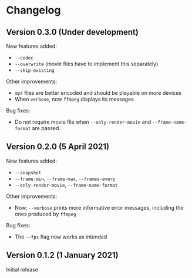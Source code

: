 # Changelog

## Version 0.3.0 (Under development)

New features added:
- `--codec`
- `--overwrite` (movie files have to implement this separately)
- `--skip-existing`

Other improvements:
- `mp4` files are better encoded and should be playable on more devices
- When `verbose`, now `ffmpeg` displays its messages

Bug fixes:
- Do not require movie file when `--only-render-movie` and `--frame-name-format`
  are passed.

## Version 0.2.0 (5 April 2021)

New features added:
- `--snapshot`
- `--frame-min`, `--frame-max`, `--frames-every`
- `--only-render-movie`, `--frame-name-format`

Other improvements:
- Now, `--verbose` prints more informative error messages, including the ones
  produced by `ffmpeg`

Bug fixes:
- The `--fps` flag now works as intended

## Version 0.1.2 (1 January 2021)

Initial release

